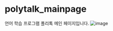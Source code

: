 # polytalk_mainpage
언어 학습 프로그램 폴리톡 메인 페이지입니다.
![image](https://user-images.githubusercontent.com/102637176/222405745-66c481b7-a6bf-4360-8855-b06b173f1f3f.png)
